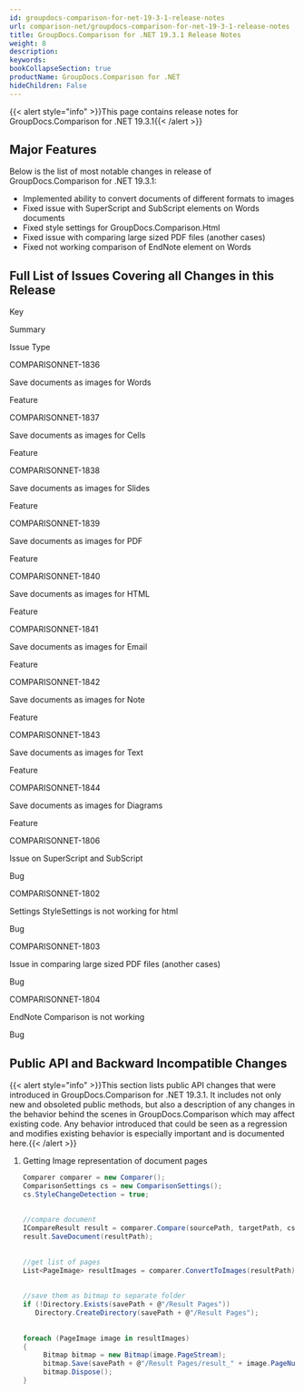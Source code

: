 ```yaml
---
id: groupdocs-comparison-for-net-19-3-1-release-notes
url: comparison-net/groupdocs-comparison-for-net-19-3-1-release-notes
title: GroupDocs.Comparison for .NET 19.3.1 Release Notes
weight: 8
description: 
keywords: 
bookCollapseSection: true
productName: GroupDocs.Comparison for .NET
hideChildren: False
---
```

{{< alert style="info" >}}This page contains release notes for GroupDocs.Comparison for .NET 19.3.1{{< /alert >}}

## Major Features

Below is the list of most notable changes in release of GroupDocs.Comparison for .NET 19.3.1:

*   Implemented ability to convert documents of different formats to images
*   Fixed issue with SuperScript and SubScript elements on Words documents
*   Fixed style settings for GroupDocs.Comparison.Html
*   Fixed issue with comparing large sized PDF files (another cases)
*   Fixed not working comparison of EndNote element on Words

## Full List of Issues Covering all Changes in this Release

Key

Summary

Issue Type

COMPARISONNET-1836

Save documents as images for Words

Feature

COMPARISONNET-1837

Save documents as images for Cells

Feature

COMPARISONNET-1838

Save documents as images for Slides

Feature

COMPARISONNET-1839

Save documents as images for PDF

Feature

COMPARISONNET-1840

Save documents as images for HTML

Feature

COMPARISONNET-1841

Save documents as images for Email

Feature

COMPARISONNET-1842

Save documents as images for Note

Feature

COMPARISONNET-1843

Save documents as images for Text

Feature

COMPARISONNET-1844

Save documents as images for Diagrams

Feature

COMPARISONNET-1806

Issue on SuperScript and SubScript

Bug

COMPARISONNET-1802

Settings StyleSettings is not working for html

Bug

COMPARISONNET-1803

Issue in comparing large sized PDF files (another cases)

Bug

COMPARISONNET-1804

EndNote Comparison is not working

Bug

## Public API and Backward Incompatible Changes

{{< alert style="info" >}}This section lists public API changes that were introduced in GroupDocs.Comparison for .NET 19.3.1. It includes not only new and obsoleted public methods, but also a description of any changes in the behavior behind the scenes in GroupDocs.Comparison which may affect existing code. Any behavior introduced that could be seen as a regression and modifies existing behavior is especially important and is documented here.{{< /alert >}}

1.  Getting Image representation of document pages
    
    ```csharp
    Comparer comparer = new Comparer();
    ComparisonSettings cs = new ComparisonSettings();
    cs.StyleChangeDetection = true;
     
     
    //compare document
    ICompareResult result = comparer.Compare(sourcePath, targetPath, cs);
    result.SaveDocument(resultPath);
     
     
    //get list of pages
    List<PageImage> resultImages = comparer.ConvertToImages(resultPath);
     
     
    //save them as bitmap to separate folder
    if (!Directory.Exists(savePath + @"/Result Pages")) 
       Directory.CreateDirectory(savePath + @"/Result Pages");
     
     
    foreach (PageImage image in resultImages)
    { 
         Bitmap bitmap = new Bitmap(image.PageStream); 
         bitmap.Save(savePath + @"/Result Pages/result_" + image.PageNumber + ".png"); 
         bitmap.Dispose(); 
    }
    ```

